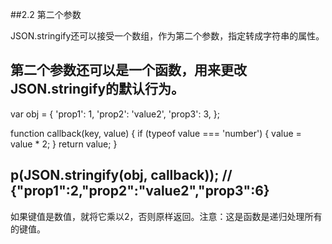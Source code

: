 
##2.2 第二个参数

JSON.stringify还可以接受一个数组，作为第二个参数，指定转成字符串的属性。

第二个参数还可以是一个函数，用来更改JSON.stringify的默认行为。
---
var obj = {
	'prop1': 1,
	'prop2': 'value2',
	'prop3': 3,
};

function callback(key, value) {
	if (typeof value === 'number') {
		value = value * 2;
	}
	return value;
}

p(JSON.stringify(obj, callback)); // {"prop1":2,"prop2":"value2","prop3":6}
---
如果键值是数值，就将它乘以2，否则原样返回。注意：这是函数是递归处理所有的键值。

